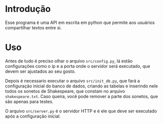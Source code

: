 # Introdução  

Esse programa é uma API em escrita em python que permite aos usuários compartilhar textos entre si.

# Uso

Antes de tudo é preciso olhar o arquivo `src/config.py`, lá estão configurações como o ip e a porta onde o servidor será executado, que devem ser ajustados ao seu gosto.

Depois é necessario executar o arquivo `src/init_db.py`, que fará a configuração inicial do banco de dados, criando as tabelas e inserindo nele todos os sonetos de Shakespeare, que constam no arquivo `shakespeare.txt`. Caso queira, você pode remover a parte dos sonetos, que são apenas para testes.

O arquivo `src/server.py` é o servidor HTTP e é ele que deve ser executado após a configuração inicial.
